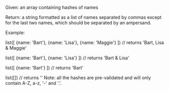 Given: an array containing hashes of names

Return: a string formatted as a list of names separated by commas except for the last two names, which should be separated by an ampersand.

Example:

list([ {name: 'Bart'}, {name: 'Lisa'}, {name: 'Maggie'} ])
// returns 'Bart, Lisa & Maggie'

list([ {name: 'Bart'}, {name: 'Lisa'} ])
// returns 'Bart & Lisa'

list([ {name: 'Bart'} ])
// returns 'Bart'

list([])
// returns ''
Note: all the hashes are pre-validated and will only contain A-Z, a-z, '-' and '.'.